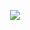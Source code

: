 <p align="center">
  <img src="https://capsule-render.vercel.app/api?type=blur&height=300&color=gradient&text=Hey!!&section=header&reversal=true&animation=twinkling&fontSize=70&fontAlignY=80" />
</p>
